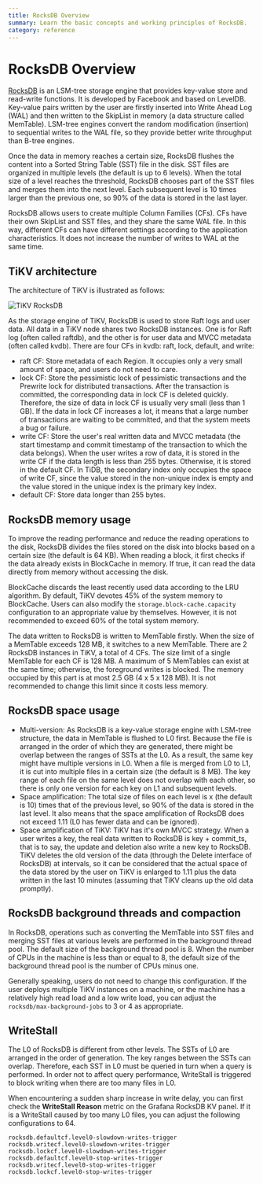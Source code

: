 ```yaml
---
title: RocksDB Overview
summary: Learn the basic concepts and working principles of RocksDB.
category: reference
---
```


# RocksDB Overview

[RocksDB](https://github.com/facebook/rocksdb) is an LSM-tree storage engine that provides key-value store and read-write functions. It is developed by Facebook and based on LevelDB. Key-value pairs written by the user are firstly inserted into Write Ahead Log (WAL) and then written to the SkipList in memory (a data structure called MemTable). LSM-tree engines convert the random modification (insertion) to sequential writes to the WAL file, so they provide better write throughput than B-tree engines.

Once the data in memory reaches a certain size, RocksDB flushes the content into a Sorted String Table (SST) file in the disk. SST files are organized in multiple levels (the default is up to 6 levels). When the total size of a level reaches the threshold, RocksDB chooses part of the SST files and merges them into the next level. Each subsequent level is 10 times larger than the previous one, so 90% of the data is stored in the last layer.

RocksDB allows users to create multiple Column Families (CFs). CFs have their own SkipList and SST files, and they share the same WAL file. In this way, different CFs can have different settings according to the application characteristics. It does not increase the number of writes to WAL at the same time.

## TiKV architecture

The architecture of TiKV is illustrated as follows:

![TiKV RocksDB](https://docs-download.pingcap.com/media/images/docs/tikv-rocksdb.png)

As the storage engine of TiKV, RocksDB is used to store Raft logs and user data. All data in a TiKV node shares two RocksDB instances. One is for Raft log (often called raftdb), and the other is for user data and MVCC metadata (often called kvdb). There are four CFs in kvdb: raft, lock, default, and write:

* raft CF: Store metadata of each Region. It occupies only a very small amount of space, and users do not need to care.
* lock CF: Store the pessimistic lock of pessimistic transactions and the Prewrite lock for distributed transactions. After the transaction is committed, the corresponding data in lock CF is deleted quickly. Therefore, the size of data in lock CF is usually very small (less than 1 GB). If the data in lock CF increases a lot, it means that a large number of transactions are waiting to be committed, and that the system meets a bug or failure.
* write CF: Store the user's real written data and MVCC metadata (the start timestamp and commit timestamp of the transaction to which the data belongs). When the user writes a row of data, it is stored in the write CF if the data length is less than 255 bytes. Otherwise, it is stored in the default CF. In TiDB, the secondary index only occupies the space of write CF, since the value stored in the non-unique index is empty and the value stored in the unique index is the primary key index.
* default CF: Store data longer than 255 bytes.

## RocksDB memory usage

To improve the reading performance and reduce the reading operations to the disk, RocksDB divides the files stored on the disk into blocks based on a certain size (the default is 64 KB). When reading a block, it first checks if the data already exists in BlockCache in memory. If true, it can read the data directly from memory without accessing the disk.

BlockCache discards the least recently used data according to the LRU algorithm. By default, TiKV devotes 45% of the system memory to BlockCache. Users can also modify the `storage.block-cache.capacity` configuration to an appropriate value by themselves. However, it is not recommended to exceed 60% of the total system memory.

The data written to RocksDB is written to MemTable firstly. When the size of a MemTable exceeds 128 MB, it switches to a new MemTable. There are 2 RocksDB instances in TiKV, a total of 4 CFs. The size limit of a single MemTable for each CF is 128 MB. A maximum of 5 MemTables can exist at the same time; otherwise, the foreground writes is blocked. The memory occupied by this part is at most 2.5 GB (4 x 5 x 128 MB). It is not recommended to change this limit since it costs less memory.

## RocksDB space usage

* Multi-version: As RocksDB is a key-value storage engine with LSM-tree structure, the data in MemTable is flushed to L0 first. Because the file is arranged in the order of which they are generated, there might be overlap between the ranges of SSTs at the L0. As a result, the same key might have multiple versions in L0. When a file is merged from L0 to L1, it is cut into multiple files in a certain size (the default is 8 MB). The key range of each file on the same level does not overlap with each other, so there is only one version for each key on L1 and subsequent levels.
* Space amplification: The total size of files on each level is x (the default is 10) times that of the previous level, so 90% of the data is stored in the last level. It also means that the space amplification of RocksDB does not exceed 1.11 (L0 has fewer data and can be ignored).
* Space amplification of TiKV: TiKV has it's own MVCC strategy. When a user writes a key, the real data written to RocksDB is key + commit_ts, that is to say, the update and deletion also write a new key to RocksDB. TiKV deletes the old version of the data (through the Delete interface of RocksDB) at intervals, so it can be considered that the actual space of the data stored by the user on TiKV is enlarged to 1.11 plus the data written in the last 10 minutes (assuming that TiKV cleans up the old data promptly).

## RocksDB background threads and compaction

In RocksDB, operations such as converting the MemTable into SST files and merging SST files at various levels are performed in the background thread pool. The default size of the background thread pool is 8. When the number of CPUs in the machine is less than or equal to 8, the default size of the background thread pool is the number of CPUs minus one.

Generally speaking, users do not need to change this configuration. If the user deploys multiple TiKV instances on a machine, or the machine has a relatively high read load and a low write load, you can adjust the `rocksdb/max-background-jobs` to 3 or 4 as appropriate.

## WriteStall

The L0 of RocksDB is different from other levels. The SSTs of L0 are arranged in the order of generation. The key ranges between the SSTs can overlap. Therefore, each SST in L0 must be queried in turn when a query is performed. In order not to affect query performance, WriteStall is triggered to block writing when there are too many files in L0.

When encountering a sudden sharp increase in write delay, you can first check the **WriteStall Reason** metric on the Grafana RocksDB KV panel. If it is a WriteStall caused by too many L0 files, you can adjust the following configurations to 64.

```
rocksdb.defaultcf.level0-slowdown-writes-trigger
rocksdb.writecf.level0-slowdown-writes-trigger
rocksdb.lockcf.level0-slowdown-writes-trigger
rocksdb.defaultcf.level0-stop-writes-trigger
rocksdb.writecf.level0-stop-writes-trigger
rocksdb.lockcf.level0-stop-writes-trigger
```
